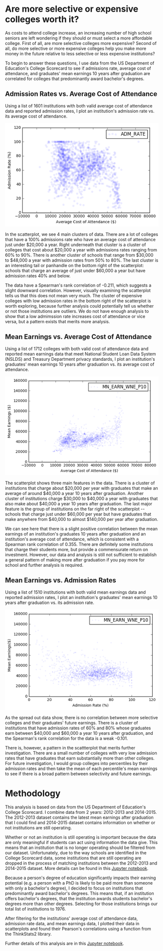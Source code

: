 # Are more selective or expensive colleges worth it?

As costs to attend college increase, an increasing number of high school seniors are left wondering if they should or must select a more affordable college. First of all, are more selective colleges more expensive? Second of all, do more selective or more expensive colleges help you make more money in the future relative to less selective or less expensive institutions?

To begin to answer these questions, I use data from the US Department of Education's College Scorecard to see if admissions rate, average cost of attendance, and graduates' mean earnings 10 years after graduation are correlated for colleges that predominantly award bachelor's degrees.

## Admission Rates vs. Average Cost of Attendance
Using a list of 1601 institutions with both valid average cost of attendance data and reported admission rates, I plot an institution's admission rate vs. its average cost of attendance.

![admVsCost](https://github.com/williamalu/data_science_college_scorecard/blob/master/images/admVsCost.png "admVsCost")

In the scatterplot, we see 4 main clusters of data. There are a lot of colleges that have a 100% admissions rate who have an average cost of attendance just under $20,000 a year. Right underneath that cluster is a cluster of colleges that cost about $20,000 a year with admissions rates ranging from 60% to 90%. There is another cluster of schools that range from $30,000 to $48,000 a year with admission rates from 50% to 80%. The last cluster is an interesting tail or panhandle on the bottom right of the scatterplot: schools that charge an average of just under $60,000 a year but have admission rates 40% and below.

The data have a Spearman's rank correlation of -0.211, which suggests a slight downward correlation. However, visually examining the scatterplot tells us that this does not mean very much. The cluster of expensive colleges with low admission rates in the bottom right of the scatterplot is worth exploring, because further analysis could potentially tell us whether or not those institutions are outliers. We do not have enough analysis to show that a low admimssion rate increases cost of attendance or vice versa, but a pattern exists that merits more analysis.

## Mean Earnings vs. Average Cost of Attendance
Using a list of 1712 colleges with both valid cost of attendance data and reported mean earnings data that meet National Student Loan Data System (NSLDS) and Treasury Department privacy standards, I plot an institution's graduates' mean earnings 10 years after graduation vs. its average cost of attendance.

![earningsVsCost](https://github.com/williamalu/data_science_college_scorecard/blob/master/images/earningsVsCost.png "earningsVsCost")

The scatterplot shows three main features in the data. There is a cluster of institutions that charge about $20,000 per year with graduates that make an average of around $40,000 a year 10 years after graduation. Another cluster of institutions charge $30,000 to $40,000 a year with graduates that also make about $40,000 a year 10 years after graduation. The last major feature is the group of institutions on the far right of the scatterplot -- schools that charge just under $60,000 per year but have graduates that make anywhere from $40,000 to almost $140,000 per year after graduation.

We can see here that there is a slight positive correlation between the mean earnings of an institution's graduates 10 years after graduation and an institution's average cost of attendance, which is consistent with a Spearman rank correlation of 0.355. There are definitely some institutions that charge their students more, but provide a commensurate return on investment. However, our data and analysis is still not sufficient to establish a general pattern of making more after graduation if you pay more for school and further analysis is required.

## Mean Earnings vs. Admission Rates
Using a list of 1510 institutions with both valid mean earnings data and reported admission rates, I plot an institution's graduates' mean earnings 10 years after graduation vs. its admission rate.

![earningsVsAdm](https://github.com/williamalu/data_science_college_scorecard/blob/master/images/earningsVsAdm.png "earningsVsAdm")

As the spread out data show, there is no correlation between more selective colleges and their graduates' future earnings. There is a cluster of institutions that have admission rates of 60% and 80% whose graduates earn between $40,000 and $60,000 a year 10 years after graduation, and the Spearman's rank correlation for the data is a weak -0.101.

There is, however, a pattern in the scattterplot that merits further investigation. There are a small number of colleges with very low admission rates that have graduates that earn substantially more than other colleges. For future investigation, I would group colleges into percentiles by their admission rates and then take the mean of each percentile's mean earnings to see if there is a broad pattern between selectivity and future earnings.

# Methodology

This analysis is based on data from the US Department of Education's College Scorecard. I combine data from 2 years: 2012-2013 and 2014-2015. The 2012-2013 dataset contains the latest mean earnings after graduation that I could find and 2014-2015 dataset contains information on whether or not institutions are still operating.

Whether or not an institution is still operating is important because the data are only meaningful if students can act using information the data give. This means that an institution that is no longer operating should be filtered from our dataset. Unfortunately, due to the way schools are identified in the College Scorecard data, some institutions that are still operating are dropped in the process of matching institutions between the 2012-2013 and 2014-2015 dataset. More details can be found in this [Jupyter notebook](https://github.com/williamalu/ThinkStats2/blob/master/code/report1.ipynb).

Because a person's degree of education significantly impacts their earning potential (e.g. a person with a PhD is likely to be paid more than someone with only a bachelor's degree), I decided to focus on institutions that predominantly award bachelor's degrees. This means that, if an institution offers bachelor's degrees, that the institution awards students bachelor's degrees more than other degrees. Selecting for those institutions brings our total list of institutions to 1976.

After filtering for the institutions' average cost of attendance data, admission rate data, and mean earnings data, I plotted their data in scatterplots and found their Pearson's correlations using a function from the ThinkStats2 library.

Further details of this analysis are in this [Jupyter notebook](https://github.com/williamalu/ThinkStats2/blob/master/code/report1.ipynb).